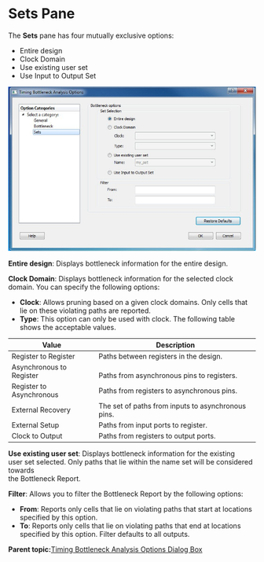 # Sets Pane

The **Sets** pane has four mutually exclusive options:

-   Entire design
-   Clock Domain
-   Use existing user set
-   Use Input to Output Set

![???](GUID-206D4B44-D6A5-4E6E-9C4A-CAF41D400B26-low.jpg "Timing Bottleneck Report—Sets Pane Dialog Box")

**Entire design**: Displays bottleneck information for the entire design.

**Clock Domain**: Displays bottleneck information for the selected clock<br /> domain. You can specify the following options:

-   **Clock**: Allows pruning based on a given clock domains. Only cells that lie on these violating paths are reported.
-   **Type**: This option can only be used with clock. The following table shows the acceptable values.

|Value|Description|
|-----|-----------|
|Register to Register|Paths between registers in the design.|
|Asynchronous to Register|<br /> Paths from asynchronous pins to registers.<br />|
|Register to Asynchronous|Paths from registers to asynchronous pins.|
|External Recovery|The set of paths from inputs to asynchronous pins.|
|External Setup|Paths from input ports to register.|
|Clock to Output|Paths from registers to output ports.|

**Use existing user set**: Displays bottleneck information for the existing<br /> user set selected. Only paths that lie within the name set will be considered towards<br /> the Bottleneck Report.

**Filter**: Allows you to filter the Bottleneck Report by the following options:

-   **From**: Reports only cells that lie on violating paths that start at locations specified by this option.
-   **To**: Reports only cells that lie on violating paths that end at locations specified by this option. Filter defaults to all outputs.

**Parent topic:**[Timing Bottleneck Analysis Options Dialog Box](GUID-05ED0374-C577-4F82-AAAB-331A31619D55.md)

